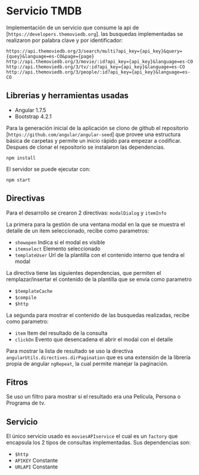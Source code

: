 # Servicio TMDB 

Implementación de un servicio que consume la api de [`https://developers.themoviedb.org`]. las
busquedas implementadas se realizaron por palabra clave y por identificador:

```
https://api.themoviedb.org/3/search/multi?api_key={api_key}&query={quey}&language=es-CO&page={page}
http://api.themoviedb.org/3/movie/:id?api_key={api_key}&language=es-CO
http://api.themoviedb.org/3/tv/:id?api_key={api_key}&language=es-CO
http://api.themoviedb.org/3/people/:id?api_key={api_key}&language=es-CO
```

## Librerias y herramientas usadas

* Angular 1.7.5
* Bootstrap 4.2.1

Para la generación inicial de la aplicación se clono de github el repositorio [`https://github.com/angular/angular-seed`] 
que provee una estructura básica de carpetas y permite un inicio rápido para empezar a codificar. 
Despues de clonar el repositorio se instalaron las dependencias.

```
npm install
```

El servidor se puede ejecutar con:

```
npm start
```

## Directivas

Para el desarrollo se crearon 2 directivas: `modalDialog` y `itemInfo`

La primera para la gestión de una ventana modal en la que se muestra el detalle de un item seleccionado, 
recibe como parametros: 

* `showopen` Indica si el modal es visible
* `itemselect` Elemento seleccionado
* `templateUser` Url de la plantilla con el contenido interno que tendra el modal

La directiva tiene las siguientes dependencias, que permiten el remplazar/insertar el contenido de la plantilla
que se envía como parametro

* `$templateCache`
* `$compile`
* `$http`

La segunda para mostrar el contenido de las busquedas realizadas, recibe como parametro:

* `item` Item del resultado de la consulta
* `clickOn` Evento que desencadena el abrir el modal con el detalle

Para mostrar la lista de resultado se uso la directiva `angularUtils.directives.dirPagination` que es una extensión
de la librería propia de angular `ngRepeat`, la cual permite manejar la paginación.

## Fitros

Se uso un filtro para mostrar si el resultado era una Película, Persona o Programa de tv.

## Servicio

El único servicio usado es `moviesAPIservice` el cual es un `factory` que encapsula los 2 tipos
de consultas implementadas. Sus dependencias son:

* `$http`
* `APIKEY` Constante
* `URLAPI` Constante
